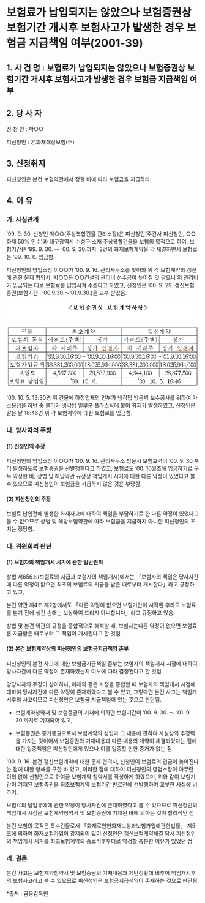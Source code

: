 # 보험료가 납입되지는 않았으나 보험증권상 보험기간 개시후 보험사고가 발생한 경우 보험금 지급책임 여부(2001-39)


## 1. 사 건 명 : 보험료가 납입되지는 않았으나 보험증권상 보험기간 개시후 보험사고가 발생한 경우 보험금 지급책임 여부

## 2. 당 사 자
신 청 인 : 박○○

피신청인 : 乙화재해상보험(주) 

## 3. 신청취지
피신청인은 본건 보험약관에서 정한 바에 따라 보험금을 지급하라

## 4. 이   유
### 가. 사실관계

’99. 9. 30. 신청인 박○○(주상복합건물 관리소장)은 피신청인(주간사 피신청인, ○○화재 50% 인수)과 대구광역시 수성구 소재 주상복합건물을 보험의 목적으로 하여, 보험기간은 ’99. 9. 30. ～ ’00. 9. 30.까지, 2건의 화재보험계약을 각 체결하면서 보험료는 ’99. 10. 6. 입금함.
 
피신청인의 영업소장 이○○가 ’00. 9. 16. 관리사무소를 찾아와 위 각 보험계약의 갱신에 관한 문제 협의시, 박○○은 ○○건설의 관리비 선수금이 늦어질 것 같으니 위 관리비가 입금되는 대로 보험료를 납입시켜 주겠다고 하였고, 신청인은 ’00. 9. 29. 갱신보험증권(보험기간 : ’00.9.30.～’01.9.30.)을 교부 받았음.

![alt image](https://raw.githubusercontent.com/aijinet/bodoc-claim-contents/master/contents/images/66_1.PNG)

<!--    <보험증권상 보험계약사항>
  
구분
최초계약
갱신계약
보험의 목적
아파트(주택)
상가
아파트(주택)
상가
피보험자
각 세대주
상가 입점자
각 세대주
상가 입점자
보험기간
’99.9.30.16:00～’00.9.30.16:00
’00.9.30.16:00～’01.9.30.16:00
보험가입금액
38,381,200,000
18,025,964,000
38,381,200,000
18,025,964,000
보험료
4,567,300
29,832,900
4,644,100
28,877,500
보험료 납입일
’99. 10. 6.
’00. 10. 5. 16:46-->


'00. 10. 5. 13:30경 위 건물에 하청업체의 인부가 냉각탑 방음벽 보수공사를 위하여 가스용접을 하던 중 불티가 냉각탑 밑부분 플라스틱에 붙어 화재가 발생하였고, 신청인은 같은 날 16:46경 위 각 보험계약에 대한 보험료를 입금함.

### 나. 당사자의 주장
#### (1) 신청인의 주장
피신청인의 영업소장 이○○가 ’00. 9. 16. 관리사무소 방문시 보험효력이 ’00. 9. 30.부터 발생하도록 보험증권을 선발행한다고 하였고, 보험료도 ’00. 10월초에 입금하기로 구두 약정한 바, 상법 및 해당약관 규정상 책임개시 시기에 대한 다른 약정이 있었다고 볼 수 있으므로 피신청인이 보험금을 지급하지 않은 것은 부당함.
 
#### (2) 피신청인의 주장
보험료 납입전에 발생한 화재사고에 대하여 책임을 부담하기로 한 다른 약정이 있었다고 볼 수 없으므로 상법 및 해당보험약관에 따라 보험금을 지급하지 아니한 피신청인의 조치는 정당함.

### 다. 위원회의 판단
#### (1) 보험자의 책임개시 시기에 관한 일반원칙 

상법 제656조(보험료의 지급과 보험자의 책임개시)에서는 「보험자의 책임은 당사자간에 다른 약정이 없으면 최초의 보험료의 지급을 받은 때로부터 개시한다」라고 규정하고 있고,

본건 약관 제4조 제2항에서도 「다른 약정이 없으면 보험기간이 시작된 후라도 보험료를 받기 전에 생긴 손해는 보상하여 드리지 아니합니다」라고 규정하고 있음.

상법 및 본건 약관의 규정을 종합적으로 해석할 때, 보험자는다른 약정이 없으면 보험료를 지급받은 때로부터 그 책임이 개시된다고 할 것임.
   
#### (2) 본건 보험계약상의 피신청인의 보험금지급책임 존부

피신청인의 본건 사고에 대한 보험금지급책임 존부는 보험자의 책임개시 시점에 대하여 당사자간에 다른 약정이 존재하였는지 여부에 따라 결정된다고 할 것임.

양당사자의 주장이 상이하나, 아래와 같은 사정을 종합할 때 보험자의 책임개시 시점에 대하여 당사자간에 다른 약정이 존재하였다고 볼 수 있고, 그렇다면 본건 사고는 책임개시후의 사고이므로 피신청인은 보험금 지급책임이 있는 것으로 판단됨.

* 보험계약청약서 및 보험증권의 기재에 의하면 보험기간이 ’00. 9. 30. ～ ’01. 9. 30.까지로 기재되어 있고, 

* 보험증권은 증거증권으로서 보험계약의 성립과 그 내용에 관하여 사실상의 추정력을 가지는 것이어서 보험증권의 기재내용과 다른 내용의 계약이 체결되었다는 점에 대한 입증책임은 피신청인에게 있으나 이를 입증할 만한 증거가 없는 점

'00. 9. 16. 본건 갱신보험계약에 대한 문제 협의시, 신청인이 보험료의 입금이 늦어진다는 점에 대한 양해를 구한 바 있고, 이러한 점에 대하여 피신청인의 영업소장이 아무런 이의 없이 신청인으로 하여금 보험계약 청약서를 작성하게 하였으며, 위와 같이 보험기간이 기재된 보험증권을 최초보험계약 보험기간 만료전에 선발행하여 교부한 사실에 비추어, 

보험료의 납입유예에 관한 약정이 당사자간에 존재하였다고 볼 수 있으므로 피신청인의 책임개시 시점은 보험계약청약서 및 보험증권에 기재된 바에 의하는 것이 합리적인 점

본건 보험의 목적은 특수건물로서 「화재로인한화재보상과보험가입에관한법률」 제5조에 의하여 화재보험가입이 강제되어 있어 신청인은 갱신보험계약체결 당시 피신청인의 책임개시 시기를 최초보험계약의 종료직후부터로 약정할 충분한 이유가 있었던 점

### 라. 결론
본건 사고는 보험계약청약서 및 보험증권의 기재내용과 제반정황에 비추어 책임개시후의 보험사고라고 볼 수 있으므로 피신청인은 보험금지급책임이 존재하는 것으로 판단됨.

*출처 : 금융감독원